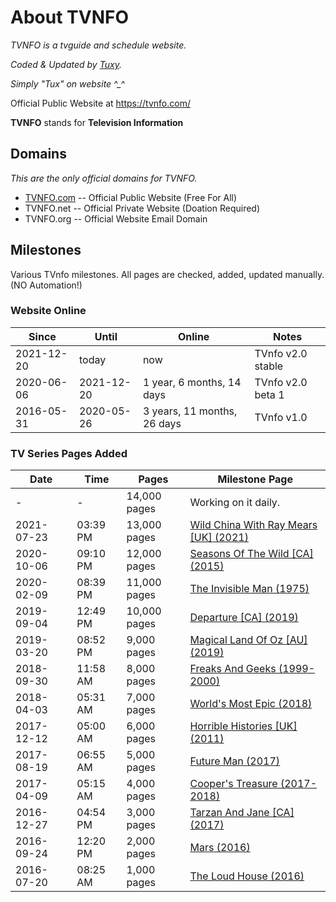 # About TVNFO

_TVNFO is a tvguide and schedule website._

_Coded & Updated by [Tuxy](https://github.com/tuxy/tuxy)._

_Simply "Tux" on website ^\_^_

Official Public Website at https://tvnfo.com/

**TVNFO** stands for **Television Information**

## Domains
_This are the only official domains for TVNFO._

* [TVNFO.com](https://tvnfo.com) -- Official Public Website (Free For All)
* TVNFO.net -- Official Private Website (Doation Required)
* TVNFO.org -- Official Website Email Domain

## Milestones
Various TVnfo milestones. All pages are checked, added, updated manually. (NO Automation!)

### Website Online
| Since | Until | Online | Notes |
| --- | --- | --- | --- |
| 2021-12-20 | today | now | TVnfo v2.0 stable |
| 2020-06-06 | 2021-12-20 | 1 year, 6 months, 14 days | TVnfo v2.0 beta 1 |
| 2016-05-31 | 2020-05-26 | 3 years, 11 months, 26 days | TVnfo v1.0 |

### TV Series Pages Added
| Date | Time | Pages | Milestone Page |
| --- | --- | --- | --- |
| - | - | 14,000 pages | Working on it daily. |
| 2021-07-23 | 03:39 PM | 13,000 pages | [Wild China With Ray Mears [UK] (2021)](https://tvnfo.com/tv/0373568) |
| 2020-10-06 | 09:10 PM | 12,000 pages | [Seasons Of The Wild [CA] (2015)](https://tvnfo.com/tv/2288964) |
| 2020-02-09 | 08:39 PM | 11,000 pages | [The Invisible Man (1975)](https://tvnfo.com/tv/7073605) |
| 2019-09-04 | 12:49 PM | 10,000 pages | [Departure [CA] (2019)](https://tvnfo.com/tv/3952235) |
| 2019-03-20 | 08:52 PM | 9,000 pages | [Magical Land Of Oz [AU] (2019)](https://tvnfo.com/tv/3598250) |
| 2018-09-30 | 11:58 AM | 8,000 pages | [Freaks And Geeks (1999-2000)](https://tvnfo.com/tv/3072187) |
| 2018-04-03 | 05:31 AM | 7,000 pages | [World's Most Epic (2018)](https://tvnfo.com/tv/7804454) |
| 2017-12-12 | 05:00 AM | 6,000 pages | [Horrible Histories [UK] (2011)](https://tvnfo.com/tv/3285086) |
| 2017-08-19 | 06:55 AM | 5,000 pages | [Future Man (2017)](https://tvnfo.com/tv/0511551) |
| 2017-04-09 | 05:15 AM | 4,000 pages | [Cooper's Treasure (2017-2018)](https://tvnfo.com/tv/8157126) |
| 2016-12-27 | 04:54 PM | 3,000 pages | [Tarzan And Jane [CA] (2017)](https://tvnfo.com/tv/3435037) |
| 2016-09-24 | 12:20 PM | 2,000 pages | [Mars (2016)](https://tvnfo.com/tv/0878260) |
| 2016-07-20 | 08:25 AM | 1,000 pages | [The Loud House (2016)](https://tvnfo.com/tv/9232290) |
